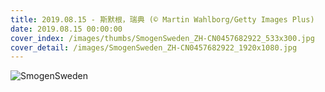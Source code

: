 ```yaml
---
title: 2019.08.15 - 斯默根，瑞典 (© Martin Wahlborg/Getty Images Plus)
date: 2019.08.15 00:00:00
cover_index: /images/thumbs/SmogenSweden_ZH-CN0457682922_533x300.jpg
cover_detail: /images/SmogenSweden_ZH-CN0457682922_1920x1080.jpg
---
```


![SmogenSweden](/images/SmogenSweden_ZH-CN0457682922_1920x1080.jpg)
